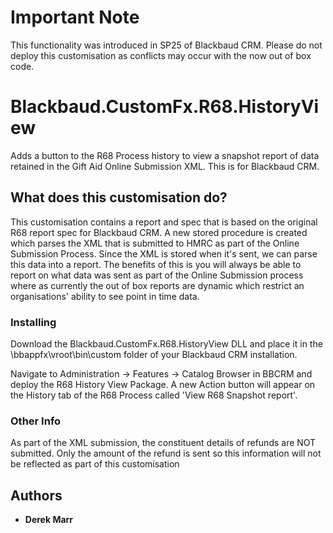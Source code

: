 # Important Note
This functionality was introduced in SP25 of Blackbaud CRM. Please do not deploy this customisation as conflicts may occur with the now out of box code.

# Blackbaud.CustomFx.R68.HistoryView
Adds a button to the R68 Process history to view a snapshot report of data retained in the Gift Aid Online Submission XML. This is for Blackbaud CRM.

## What does this customisation do?

This customisation contains a report and spec that is based on the original R68 report spec for Blackbaud CRM. A new stored procedure is created which parses the XML that is submitted to HMRC as part of the Online Submission Process. Since the XML is stored when it's sent, we can parse this data into a report. The benefits of this is you will always be able to report on what data was sent as part of the Online Submission process where as currently the out of box reports are dynamic which restrict an organisations' ability to see point in time data.

### Installing

Download the Blackbaud.CustomFx.R68.HistoryView DLL and place it in the \bbappfx\vroot\bin\custom folder of your Blackbaud CRM installation.

Navigate to Administration -> Features -> Catalog Browser in BBCRM and deploy the R68 History View Package. A new Action button will appear on the History tab of the R68 Process called 'View R68 Snapshot report'.

### Other Info

As part of the XML submission, the constituent details of refunds are NOT submitted. Only the amount of the refund is sent so this information will not be reflected as part of this customisation

## Authors

* **Derek Marr**
